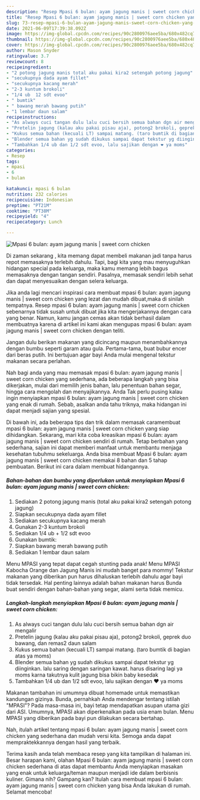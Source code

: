 ```yaml
---
description: "Resep Mpasi 6 bulan: ayam jagung manis | sweet corn chicken yang nikmat dan Mudah Dibuat"
title: "Resep Mpasi 6 bulan: ayam jagung manis | sweet corn chicken yang nikmat dan Mudah Dibuat"
slug: 73-resep-mpasi-6-bulan-ayam-jagung-manis-sweet-corn-chicken-yang-nikmat-dan-mudah-dibuat
date: 2021-06-09T17:39:38.092Z
image: https://img-global.cpcdn.com/recipes/90c2800976aee5ba/680x482cq70/mpasi-6-bulan-ayam-jagung-manis-sweet-corn-chicken-foto-resep-utama.jpg
thumbnail: https://img-global.cpcdn.com/recipes/90c2800976aee5ba/680x482cq70/mpasi-6-bulan-ayam-jagung-manis-sweet-corn-chicken-foto-resep-utama.jpg
cover: https://img-global.cpcdn.com/recipes/90c2800976aee5ba/680x482cq70/mpasi-6-bulan-ayam-jagung-manis-sweet-corn-chicken-foto-resep-utama.jpg
author: Mason Snyder
ratingvalue: 3.7
reviewcount: 8
recipeingredient:
- "2 potong jagung manis total aku pakai kira2 setengah potong jagung"
- "secukupnya dada ayam fillet"
- "secukupnya kacang merah"
- "2-3 kuntum brokoli"
- "1/4 ub  12 sdt evoo"
- " bumtik"
- " bawang merah bawang putih"
- "1 lembar daun salam"
recipeinstructions:
- "As always cuci tangan dulu lalu cuci bersih semua bahan dgn air mengalir"
- "Pretelin jagung (kalau aku pakai pisau aja), potong2 brokoli, geprek duo bawang, dan remas2 daun salam"
- "Kukus semua bahan (kecuali LT) sampai matang. (taro bumtik di bagian atas ya moms)"
- "Blender semua bahan yg sudah dikukus sampai dapat tekstur yg diinginkan. lalu saring dengan saringan kawat. harus disaring lagi ya moms karna takutnya kulit jagung bisa bikin baby kesedak"
- "Tambahkan 1/4 ub dan 1/2 sdt evoo, lalu sajikan dengan ❤️ ya moms"
categories:
- Resep
tags:
- mpasi
- 6
- bulan

katakunci: mpasi 6 bulan 
nutrition: 232 calories
recipecuisine: Indonesian
preptime: "PT21M"
cooktime: "PT38M"
recipeyield: "4"
recipecategory: Lunch

---
```



![Mpasi 6 bulan: ayam jagung manis | sweet corn chicken](https://img-global.cpcdn.com/recipes/90c2800976aee5ba/680x482cq70/mpasi-6-bulan-ayam-jagung-manis-sweet-corn-chicken-foto-resep-utama.jpg)

Di zaman  sekarang , kita memang dapat membeli makanan jadi tanpa harus repot memasaknya terlebih dahulu. Tapi, bagi kita yang mau menyuguhkan hidangan special pada keluarga, maka kamu memang lebih bagus memasaknya dengan tangan sendiri. Pasalnya, memasak sendiri lebih sehat dan dapat menyesuaikan dengan selera keluarga.

Jika anda lagi mencari inspirasi cara membuat mpasi 6 bulan: ayam jagung manis | sweet corn chicken yang lezat dan mudah dibuat,maka di sinilah tempatnya. Resep mpasi 6 bulan: ayam jagung manis | sweet corn chicken  sebenarnya tidak susah untuk dibuat jika kita mengerjakannya dengan cara yang benar. Namun, kamu jangan cemas akan tidak berhasil dalam membuatnya 
karena di artikel ini kami akan mengupas mpasi 6 bulan: ayam jagung manis | sweet corn chicken dengan teliti.  

Jangan dulu berikan makanan yang dicincang maupun menambahkannya dengan bumbu seperti garam atau gula. Pertama-tama, buat bubur encer dari beras putih. Ini bertujuan agar bayi Anda mulai mengenal tekstur makanan secara perlahan.

Nah bagi anda yang mau memasak mpasi 6 bulan: ayam jagung manis | sweet corn chicken yang sederhana, ada beberapa langkah yang bisa dikerjakan, mulai dari memilih jenis bahan, lalu penentuan bahan segar, hingga cara mengolah dan menyajikannya. Anda Tak perlu pusing kalau ingin menyiapkan mpasi 6 bulan: ayam jagung manis | sweet corn chicken yang enak di rumah. Sebab, asalkan anda  tahu triknya, maka hidangan ini dapat menjadi sajian yang spesial.

Di bawah ini, ada beberapa tips dan trik dalam memasak caramembuat mpasi 6 bulan: ayam jagung manis | sweet corn chicken yang siap dihidangkan. Sekarang, mari kita coba kreasikan mpasi 6 bulan: ayam jagung manis | sweet corn chicken sendiri di rumah. Tetap berbahan yang sederhana, sajian ini dapat memberi manfaat untuk membantu menjaga kesehatan tubuhmu sekeluarga. Anda bisa membuat Mpasi 6 bulan: ayam jagung manis | sweet corn chicken memakai 8 bahan dan 5 tahap pembuatan. Berikut ini cara dalam membuat hidangannya.

<!--inarticleads1-->

##### Bahan-bahan dan bumbu yang diperlukan untuk menyiapkan Mpasi 6 bulan: ayam jagung manis | sweet corn chicken:

1. Sediakan 2 potong jagung manis (total aku pakai kira2 setengah potong jagung)
1. Siapkan secukupnya dada ayam fillet
1. Sediakan secukupnya kacang merah
1. Gunakan 2-3 kuntum brokoli
1. Sediakan 1/4 ub + 1/2 sdt evoo
1. Gunakan  bumtik:
1. Siapkan  bawang merah bawang putih
1. Sediakan 1 lembar daun salam


Menu MPASI yang tepat dapat cegah stunting pada anak! Menu MPASI Kabocha Orange dan Jagung Manis ini mudah banget para mommy! Tekstur makanan yang diberikan pun harus dihaluskan terlebih dahulu agar bayi tidak tersedak. Hal penting lainnya adalah bahan makanan harus Bunda buat sendiri dengan bahan-bahan yang segar, alami serta tidak memicu. 

<!--inarticleads2-->

##### Langkah-langkah menyiapkan Mpasi 6 bulan: ayam jagung manis | sweet corn chicken:

1. As always cuci tangan dulu lalu cuci bersih semua bahan dgn air mengalir
1. Pretelin jagung (kalau aku pakai pisau aja), potong2 brokoli, geprek duo bawang, dan remas2 daun salam
1. Kukus semua bahan (kecuali LT) sampai matang. (taro bumtik di bagian atas ya moms)
1. Blender semua bahan yg sudah dikukus sampai dapat tekstur yg diinginkan. lalu saring dengan saringan kawat. harus disaring lagi ya moms karna takutnya kulit jagung bisa bikin baby kesedak
1. Tambahkan 1/4 ub dan 1/2 sdt evoo, lalu sajikan dengan ❤️ ya moms


Makanan tambahan ini umumnya dibuat homemade untuk memastikan kandungan gizinya. Bunda, pernahkah Anda mendengar tentang istilah &#34;MPASI&#34;? Pada masa-masa ini, bayi tetap mendapatkan asupan utama gizi dari ASI. Umumnya, MPASI akan diperkenalkan pada usia enam bulan. Menu MPASI yang diberikan pada bayi pun dilakukan secara bertahap. 

Nah, itulah artikel tentang  mpasi 6 bulan: ayam jagung manis | sweet corn chicken  yang sederhana dan mudah versi kita. Semoga anda dapat mempraktekkannya dengan hasil yang terbaik. 

Terima kasih anda telah membaca resep yang kita tampilkan di halaman ini. Besar harapan kami, olahan  Mpasi 6 bulan: ayam jagung manis | sweet corn chicken sederhana di atas dapat membantu Anda menyiapkan masakan yang enak untuk keluarga/teman maupun menjadi ide dalam berbisnis kuliner. Gimana nih? Gampang kan? Itulah cara membuat mpasi 6 bulan: ayam jagung manis | sweet corn chicken yang bisa Anda lakukan di rumah. Selamat mencoba!

